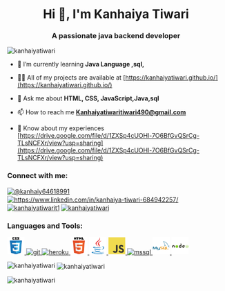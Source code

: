 <h1 align="center">Hi 👋, I'm Kanhaiya Tiwari</h1>
<h3 align="center">A passionate java backend developer</h3>

<p align="left"> <img src="https://komarev.com/ghpvc/?username=kanhaiyatiwari&label=Profile%20views&color=0e75b6&style=flat" alt="kanhaiyatiwari" /> </p>

- 🌱 I’m currently learning **Java Language ,sql,**

- 👨‍💻 All of my projects are available at [https://kanhaiyatiwari.github.io/](https://kanhaiyatiwari.github.io/)

- 💬 Ask me about **HTML, CSS, JavaScript,Java,sql**

- 📫 How to reach me **Kanhaiyatiwaritiwari490@gmail.com**

- 📄 Know about my experiences [https://drive.google.com/file/d/1ZXSp4cUOHl-7O6BfGvQSrCg-TLsNCFXr/view?usp=sharing](https://drive.google.com/file/d/1ZXSp4cUOHl-7O6BfGvQSrCg-TLsNCFXr/view?usp=sharing)

<h3 align="left">Connect with me:</h3>
<p align="left">
<a href="https://twitter.com/@kanhaiy64618991" target="blank"><img align="center" src="https://raw.githubusercontent.com/rahuldkjain/github-profile-readme-generator/master/src/images/icons/Social/twitter.svg" alt="@kanhaiy64618991" height="30" width="40" /></a>
<a href="https://linkedin.com/in/https://www.linkedin.com/in/kanhaiya-tiwari-684942257/" target="blank"><img align="center" src="https://raw.githubusercontent.com/rahuldkjain/github-profile-readme-generator/master/src/images/icons/Social/linked-in-alt.svg" alt="https://www.linkedin.com/in/kanhaiya-tiwari-684942257/" height="30" width="40" /></a>
<a href="https://www.hackerrank.com/kanhaiyatiwarit1" target="blank"><img align="center" src="https://raw.githubusercontent.com/rahuldkjain/github-profile-readme-generator/master/src/images/icons/Social/hackerrank.svg" alt="kanhaiyatiwarit1" height="30" width="40" /></a>
<a href="https://www.leetcode.com/kanhaiyatiwari" target="blank"><img align="center" src="https://raw.githubusercontent.com/rahuldkjain/github-profile-readme-generator/master/src/images/icons/Social/leet-code.svg" alt="kanhaiyatiwari" height="30" width="40" /></a>
</p>

<h3 align="left">Languages and Tools:</h3>
<p align="left"> <a href="https://www.w3schools.com/css/" target="_blank" rel="noreferrer"> <img src="https://raw.githubusercontent.com/devicons/devicon/master/icons/css3/css3-original-wordmark.svg" alt="css3" width="40" height="40"/> </a> <a href="https://git-scm.com/" target="_blank" rel="noreferrer"> <img src="https://www.vectorlogo.zone/logos/git-scm/git-scm-icon.svg" alt="git" width="40" height="40"/> </a> <a href="https://heroku.com" target="_blank" rel="noreferrer"> <img src="https://www.vectorlogo.zone/logos/heroku/heroku-icon.svg" alt="heroku" width="40" height="40"/> </a> <a href="https://www.w3.org/html/" target="_blank" rel="noreferrer"> <img src="https://raw.githubusercontent.com/devicons/devicon/master/icons/html5/html5-original-wordmark.svg" alt="html5" width="40" height="40"/> </a> <a href="https://www.java.com" target="_blank" rel="noreferrer"> <img src="https://raw.githubusercontent.com/devicons/devicon/master/icons/java/java-original.svg" alt="java" width="40" height="40"/> </a> <a href="https://developer.mozilla.org/en-US/docs/Web/JavaScript" target="_blank" rel="noreferrer"> <img src="https://raw.githubusercontent.com/devicons/devicon/master/icons/javascript/javascript-original.svg" alt="javascript" width="40" height="40"/> </a> <a href="https://www.microsoft.com/en-us/sql-server" target="_blank" rel="noreferrer"> <img src="https://www.svgrepo.com/show/303229/microsoft-sql-server-logo.svg" alt="mssql" width="40" height="40"/> </a> <a href="https://www.mysql.com/" target="_blank" rel="noreferrer"> <img src="https://raw.githubusercontent.com/devicons/devicon/master/icons/mysql/mysql-original-wordmark.svg" alt="mysql" width="40" height="40"/> </a> <a href="https://nodejs.org" target="_blank" rel="noreferrer"> <img src="https://raw.githubusercontent.com/devicons/devicon/master/icons/nodejs/nodejs-original-wordmark.svg" alt="nodejs" width="40" height="40"/> </a> </p>

<p><img align="left" src="https://github-readme-stats.vercel.app/api/top-langs?username=kanhaiyatiwari&show_icons=true&locale=en&layout=compact" alt="kanhaiyatiwari" /></p>

<p>&nbsp;<img align="center" src="https://github-readme-stats.vercel.app/api?username=kanhaiyatiwari&show_icons=true&locale=en" alt="kanhaiyatiwari" /></p>

<p><img align="center" src="https://github-readme-streak-stats.herokuapp.com/?user=kanhaiyatiwari&" alt="kanhaiyatiwari" /></p>
